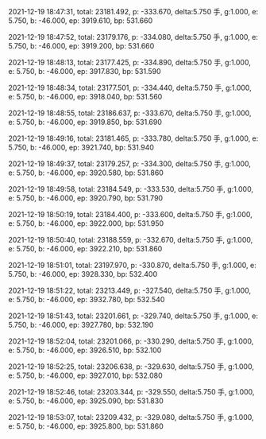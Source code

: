 2021-12-19 18:47:31, total: 23181.492, p: -333.670, delta:5.750 手, g:1.000, e: 5.750, b: -46.000, ep: 3919.610, bp: 531.660

2021-12-19 18:47:52, total: 23179.176, p: -334.080, delta:5.750 手, g:1.000, e: 5.750, b: -46.000, ep: 3919.200, bp: 531.660

2021-12-19 18:48:13, total: 23177.425, p: -334.890, delta:5.750 手, g:1.000, e: 5.750, b: -46.000, ep: 3917.830, bp: 531.590

2021-12-19 18:48:34, total: 23177.501, p: -334.440, delta:5.750 手, g:1.000, e: 5.750, b: -46.000, ep: 3918.040, bp: 531.560

2021-12-19 18:48:55, total: 23186.637, p: -333.670, delta:5.750 手, g:1.000, e: 5.750, b: -46.000, ep: 3919.850, bp: 531.690

2021-12-19 18:49:16, total: 23181.465, p: -333.780, delta:5.750 手, g:1.000, e: 5.750, b: -46.000, ep: 3921.740, bp: 531.940

2021-12-19 18:49:37, total: 23179.257, p: -334.300, delta:5.750 手, g:1.000, e: 5.750, b: -46.000, ep: 3920.580, bp: 531.860

2021-12-19 18:49:58, total: 23184.549, p: -333.530, delta:5.750 手, g:1.000, e: 5.750, b: -46.000, ep: 3920.790, bp: 531.790

2021-12-19 18:50:19, total: 23184.400, p: -333.600, delta:5.750 手, g:1.000, e: 5.750, b: -46.000, ep: 3922.000, bp: 531.950

2021-12-19 18:50:40, total: 23188.559, p: -332.670, delta:5.750 手, g:1.000, e: 5.750, b: -46.000, ep: 3922.210, bp: 531.860

2021-12-19 18:51:01, total: 23197.970, p: -330.870, delta:5.750 手, g:1.000, e: 5.750, b: -46.000, ep: 3928.330, bp: 532.400

2021-12-19 18:51:22, total: 23213.449, p: -327.540, delta:5.750 手, g:1.000, e: 5.750, b: -46.000, ep: 3932.780, bp: 532.540

2021-12-19 18:51:43, total: 23201.661, p: -329.740, delta:5.750 手, g:1.000, e: 5.750, b: -46.000, ep: 3927.780, bp: 532.190

2021-12-19 18:52:04, total: 23201.066, p: -330.290, delta:5.750 手, g:1.000, e: 5.750, b: -46.000, ep: 3926.510, bp: 532.100

2021-12-19 18:52:25, total: 23206.638, p: -329.630, delta:5.750 手, g:1.000, e: 5.750, b: -46.000, ep: 3927.010, bp: 532.080

2021-12-19 18:52:46, total: 23203.344, p: -329.550, delta:5.750 手, g:1.000, e: 5.750, b: -46.000, ep: 3925.090, bp: 531.830

2021-12-19 18:53:07, total: 23209.432, p: -329.080, delta:5.750 手, g:1.000, e: 5.750, b: -46.000, ep: 3925.800, bp: 531.860